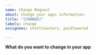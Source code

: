 ```yaml
---
name: Change Request
about: Change your apps information.
title: "[CHANGE]"
labels: change
assignees: inteltoasters, paidlowered

---
```


**What do you want to change in your app**
